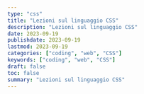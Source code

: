 ```yaml
---
type: "css"
title: "Lezioni sul linguaggio CSS"
description: "Lezioni sul linguaggio CSS"
date: 2023-09-19
publishdate: 2023-09-19
lastmod: 2023-09-19
categories: ["coding", "web", "CSS"]
keywords: ["coding", "web", "CSS"]
draft: false
toc: false
summary: "Lezioni sul linguaggio CSS"
---
```

